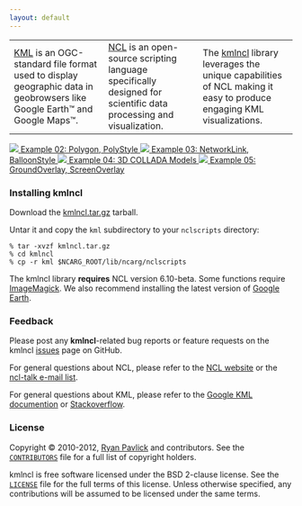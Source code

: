 ```yaml
---
layout: default
---
```


<table class="center"> 
  <tr>
<td width="33%"><a href="https://developers.google.com/kml" id="fat">KML</a> is an OGC-standard file format used to display geographic data in geobrowsers like Google Earth&trade; and Google Maps&trade;.</td>

<td width="33%"><a href="https://www.ncl.ucar.edu" id="fat">NCL</a> is an open-source scripting language specifically designed for scientific data processing and visualization.</td>  

<td width="33%">The <a href="{{site.base_url}}index.html#installing_kml" id="fat">kmlncl</a> library leverages the unique capabilities of NCL making it easy to produce engaging KML visualizations.</td>
</tr>
</table>

<div id='coin-slider'>
	<a href="{{site.base_url}}examples/#ex_02" target="_blank">
		<img src='{{site.base_url}}img/slide-1.png'>
		<span>
			Example 02: Polygon, PolyStyle
		</span>
	</a>
	<a href="{{site.base_url}}examples/#ex_03">
		<img src='{{site.base_url}}img/slide-2.png'>
		<span>
			Example 03: NetworkLink, BalloonStyle
		</span>
	</a>
	<a href="{{site.base_url}}examples/#ex_04">
		<img src='{{site.base_url}}img/slide-3.png'>
		<span>
			Example 04: 3D COLLADA Models
		</span>
	</a>
	<a href="{{site.base_url}}examples/#ex_05">
		<img src='{{site.base_url}}img/slide-4.png'>
		<span>
			Example 05: GroundOverlay, ScreenOverlay
		</span>
	</a>
</div>

### Installing kmlncl

Download the [kmlncl.tar.gz](https://github.com/rpavlick/kmlncl/tarball/master) tarball.

Untar it and copy the `kml` subdirectory to your `nclscripts` directory:

    % tar -xvzf kmlncl.tar.gz
    % cd kmlncl
    % cp -r kml $NCARG_ROOT/lib/ncarg/nclscripts
    
The kmlncl library **requires** NCL version 6.10-beta. Some functions require <a href="http://www.imagemagick.org">ImageMagick</a>. We also recommend installing the latest version of [Google Earth](http://www.google.com/earth).

### Feedback

Please post any **kmlncl**-related bug reports or feature requests on the kmlncl [issues](http://github.com/rpavlick/kmlncl/issues) page on GitHub. 

For general questions about NCL, please refer to the [NCL website](http://www.ncl.ucar.edu) or the [ncl-talk e-mail list](http://ncl.ucar.edu/Support/email_lists.shtml). 

For general questions about KML, please refer to the [Google KML documention](http://developers.google.com/kml) or [Stackoverflow](http://stackoverflow.com/questions/tagged/kml).

### License

Copyright &copy; 2010-2012, [Ryan Pavlick](http://github.com/rpavlick) and contributors. See the [`CONTRIBUTORS`](https://github.com/rpavlick/kmlncl/blob/master/CONTRIBUTORS) file for a full list of copyright holders.

kmlncl is free software licensed under the BSD 2-clause license. See the [`LICENSE`](https://github.com/rpavlick/kmlncl/blob/master/LICENSE) file for the full terms of this license. Unless otherwise specified, any contributions will be assumed to be licensed under the same terms.

<script type="text/javascript">
	$(document).ready(function() {
		$('#coin-slider').coinslider({ width: 660, height:400, delay: 5000, effect: 'rain' });
    ;
	});
</script>

